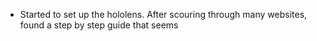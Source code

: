 - Started to set up the hololens. After scouring through many websites, found a step by step guide that seems